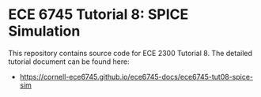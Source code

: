 
ECE 6745 Tutorial 8: SPICE Simulation
==========================================================================

This repository contains source code for ECE 2300 Tutorial 8. The
detailed tutorial document can be found here:

 - https://cornell-ece6745.github.io/ece6745-docs/ece6745-tut08-spice-sim


